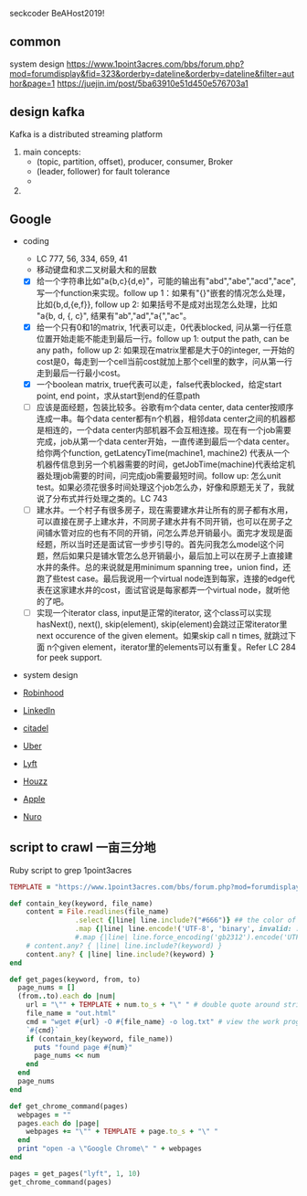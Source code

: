 seckcoder
BeAHost2019!
## common 
system design https://www.1point3acres.com/bbs/forum.php?mod=forumdisplay&fid=323&orderby=dateline&orderby=dateline&filter=author&page=1
https://juejin.im/post/5ba63910e51d450e576703a1

## design kafka
Kafka is a distributed streaming platform
1. main concepts: 
    - (topic, partition, offset), producer, consumer, Broker
    - (leader, follower) for fault tolerance
    - 
2. 

## Google
- coding
    - LC 777, 56, 334, 659, 41
    - 移动键盘和求二叉树最大和的层数
    - [x] 给一个字符串比如"a{b,c}{d,e}"，可能的输出有"abd","abe","acd","ace", 写一个function来实现。follow up 1：如果有"{}"嵌套的情况怎么处理，比如{b,d,{e,f}}, follow up 2: 如果括号不是成对出现怎么处理，比如 "a{b, d, {, c}", 结果有"ab","ad","a{","ac"。
    - [x] 给一个只有0和1的matrix, 1代表可以走，0代表blocked, 问从第一行任意位置开始走能不能走到最后一行。follow up 1: output the path, can be any path，follow up 2: 如果现在matrix里都是大于0的integer, 一开始的cost是0，每走到一个cell当前cost就加上那个cell里的数字，问从第一行走到最后一行最小cost。
    - [x] 一个boolean matrix, true代表可以走，false代表blocked，给定start point, end point，求从start到end的任意path
    - [ ] 应该是面经题，包装比较多。谷歌有m个data center, data center按顺序连成一串。每个data center都有n个机器，相邻data center之间的机器都是相连的，一个data center内部机器不会互相连接。现在有一个job需要完成，job从第一个data center开始，一直传递到最后一个data center。给你两个function, getLatencyTime(machine1, machine2) 代表从一个机器传信息到另一个机器需要的时间，getJobTime(machine)代表给定机器处理job需要的时间，问完成job需要最短时间。follow up: 怎么unit test。如果必须花很多时间处理这个job怎么办，好像和原题无关了，我就说了分布式并行处理之类的。LC 743
    - [ ] 建水井。一个村子有很多房子，现在需要建水井让所有的房子都有水用，可以直接在房子上建水井，不同房子建水井有不同开销，也可以在房子之间铺水管对应的也有不同的开销，问怎么弄总开销最小。面完才发现是面经题，所以当时还是面试官一步步引导的。首先问我怎么model这个问题，然后如果只是铺水管怎么总开销最小，最后加上可以在房子上直接建水井的条件。总的来说就是用minimum spanning tree，union find，还跑了些test case。最后我说用一个virtual node连到每家，连接的edge代表在这家建水井的cost，面试官说是每家都弄一个virtual node，就听他的了吧。
    - [ ] 实现一个iterator class, input是正常的iterator, 这个class可以实现hasNext(), next(), skip(element), skip(element)会跳过正常iterator里next occurence of the given element。如果skip call n times, 就跳过下面 n个given element，iterator里的elements可以有重复。Refer LC 284 for peek support.
- system design

- [Robinhood](robinhood.md)
- [LinkedIn](linkedin.md)
- [citadel](citadel.md)
- [Uber](uber.md)
- [Lyft](lyft.md)
- [Houzz](houz.md)
- [Apple](apple.md)
- [Nuro](nuro.md)

## script to crawl 一亩三分地
Ruby script to grep 1point3acres
```ruby
TEMPLATE = "https://www.1point3acres.com/bbs/forum.php?mod=forumdisplay&fid=145&orderby=dateline&sortid=311&orderby=dateline&sortid=311&filter=author&page="

def contain_key(keyword, file_name)
    content = File.readlines(file_name)
                .select {|line| line.include?("#666")} ## the color of the date of the label row
                .map {|line| line.encode!('UTF-8', 'binary', invalid: :replace, undef: :replace, replace: '').downcase }
                #.map {|line| line.force_encoding('gb2312').encode('UTF-8').downcase } # correct the encoding
    # content.any? { |line| line.include?(keyword) }
    content.any? { |line| line.include?(keyword) }
end

def get_pages(keyword, from, to)
  page_nums = []
  (from..to).each do |num| 
    url = "\"" + TEMPLATE + num.to_s + "\" " # double quote around string cannot be omitted
    file_name = "out.html"
    cmd = "wget #{url} -O #{file_name} -o log.txt" # view the work progress by `tail -F log.txt`
    `#{cmd}`
    if (contain_key(keyword, file_name))
      puts "found page #{num}" 
      page_nums << num
    end
  end
  page_nums
end

def get_chrome_command(pages)
  webpages = ""
  pages.each do |page| 
    webpages += "\"" + TEMPLATE + page.to_s + "\" "
  end
  print "open -a \"Google Chrome\" " + webpages
end

pages = get_pages("lyft", 1, 10)
get_chrome_command(pages)
```